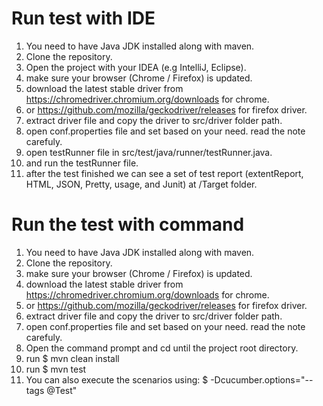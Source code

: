 # Run test with IDE
1. You need to have Java JDK installed along with maven.
1. Clone the repository.
2. Open the project with your IDEA (e.g IntelliJ, Eclipse).
3. make sure your browser (Chrome / Firefox) is updated.
4. download the latest stable driver from https://chromedriver.chromium.org/downloads for chrome.
5. or https://github.com/mozilla/geckodriver/releases for firefox driver.
5. extract driver file and copy the driver to src/driver folder path.
4. open conf.properties file and set based on your need. read the note carefuly.
9. open testRunner file in src/test/java/runner/testRunner.java.
10. and run the testRunner file.
11. after the test finished we can see a set of test report (extentReport, HTML, JSON, Pretty, usage, and Junit) at /Target folder.

# Run the test with command
1. You need to have Java JDK installed along with maven.
1. Clone the repository.
3. make sure your browser (Chrome / Firefox) is updated.
4. download the latest stable driver from https://chromedriver.chromium.org/downloads for chrome.
5. or https://github.com/mozilla/geckodriver/releases for firefox driver.
5. extract driver file and copy the driver to src/driver folder path.
4. open conf.properties file and set based on your need. read the note carefuly.
5. Open the command prompt and cd until the project root directory.
9. run $ mvn clean install
10. run $ mvn test
11. You can also execute the scenarios using: $ -Dcucumber.options="--tags @Test" 

